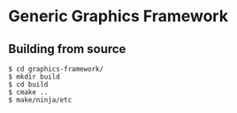 # Generic Graphics Framework



## Building from source

```console
$ cd graphics-framework/
$ mkdir build
$ cd build
$ cmake ..
$ make/ninja/etc
```
